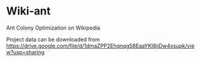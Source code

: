 # Wiki-ant
Ant Colony Optimization on Wikipedia

Project data can be downloaded from https://drive.google.com/file/d/1dmaZPP2Ehqnqg58EaaYKI8jiDw4xsupk/view?usp=sharing
